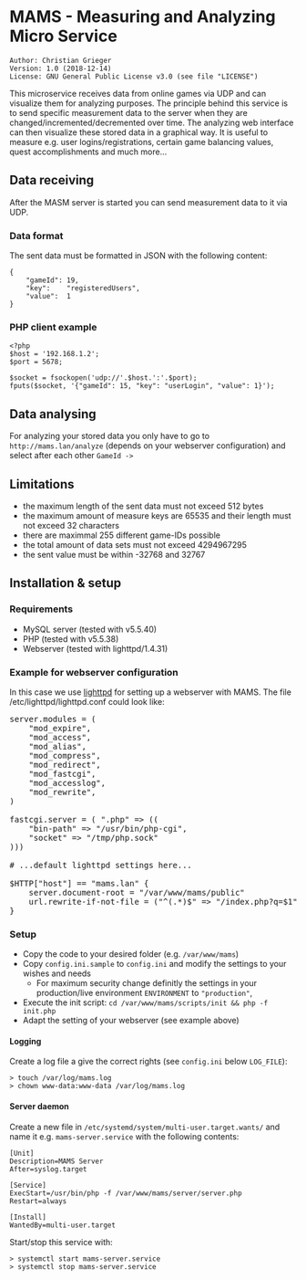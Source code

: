 # MAMS - Measuring and Analyzing Micro Service
    Author: Christian Grieger
    Version: 1.0 (2018-12-14)
    License: GNU General Public License v3.0 (see file "LICENSE")
This microservice receives data from online games via UDP and can visualize them for analyzing purposes.
The principle behind this service is to send specific measurement data to the server when they are 
changed/incremented/decremented over time. The analyzing web interface can then visualize these stored
data in a graphical way. It is useful to measure e.g. user logins/registrations, certain game balancing values, 
quest accomplishments and much more... 

## Data receiving
After the MASM server is started you can send measurement data to it via UDP.
### Data format
The sent data must be formatted in JSON with the following content:

    {    
        "gameId": 19,
        "key":    "registeredUsers",
        "value":  1
    }
### PHP client example
    <?php
    $host = '192.168.1.2';
    $port = 5678;
    
    $socket = fsockopen('udp://'.$host.':'.$port);
    fputs($socket, '{"gameId": 15, "key": "userLogin", "value": 1}');


## Data analysing
For analyzing your stored data you only have to go to `http://mams.lan/analyze` 
(depends on your webserver configuration) and select after each other `GameId -> ` 

## Limitations
 - the maximum length of the sent data must not exceed 512 bytes
 - the maximum amount of measure keys are 65535 and their length must not exceed 32 characters
 - there are maximmal 255 different game-IDs possible
 - the total amount of data sets must not exceed 4294967295
 - the sent value must be within -32768 and 32767

## Installation & setup
### Requirements
 - MySQL server (tested with v5.5.40)
 - PHP (tested with v5.5.38)
 - Webserver (tested with lighttpd/1.4.31)

### Example for webserver configuration
In this case we use [lighttpd](https://www.lighttpd.net/) for setting up a webserver with MAMS.
The file /etc/lighttpd/lighttpd.conf could look like:
<pre>
server.modules = (
    "mod_expire",
    "mod_access",
    "mod_alias",
    "mod_compress",
    "mod_redirect",
    "mod_fastcgi",
    "mod_accesslog",
    "mod_rewrite",
)

fastcgi.server = ( ".php" => ((
    "bin-path" => "/usr/bin/php-cgi",
    "socket" => "/tmp/php.sock"
)))

# ...default lighttpd settings here...

$HTTP["host"] == "mams.lan" {
    server.document-root = "/var/www/mams/public"
    url.rewrite-if-not-file = ("^(.*)$" => "/index.php?q=$1")
}
</pre>

### Setup
 - Copy the code to your desired folder (e.g. `/var/www/mams`)
 - Copy `config.ini.sample` to `config.ini` and modify the settings to your wishes and needs
   - For maximum security change definitly the settings in your production/live environment
     `ENVIRONMENT` to `"production"`, 
 - Execute the init script: `cd /var/www/mams/scripts/init && php -f init.php`
 - Adapt the setting of your webserver (see example above)  
 
#### Logging
Create a log file a give the correct rights (see `config.ini` below `LOG_FILE`):

    > touch /var/log/mams.log
    > chown www-data:www-data /var/log/mams.log

#### Server daemon
Create a new file in  `/etc/systemd/system/multi-user.target.wants/` and 
name it e.g. `mams-server.service` with the following contents:

    [Unit]
    Description=MAMS Server
    After=syslog.target
    
    [Service]
    ExecStart=/usr/bin/php -f /var/www/mams/server/server.php
    Restart=always
    
    [Install]
    WantedBy=multi-user.target

Start/stop this service with:

    > systemctl start mams-server.service
    > systemctl stop mams-server.service
